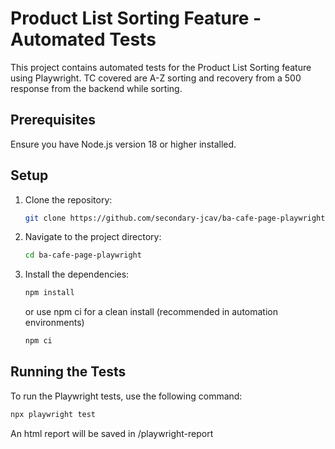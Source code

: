 # Product List Sorting Feature - Automated Tests

This project contains automated tests for the Product List Sorting feature using Playwright. TC covered are A-Z sorting and recovery from a 500 response from the backend while sorting.

## Prerequisites

Ensure you have Node.js version 18 or higher installed.

## Setup

1. Clone the repository:

   ```sh
   git clone https://github.com/secondary-jcav/ba-cafe-page-playwright.git
   ```

2. Navigate to the project directory:

   ```sh
   cd ba-cafe-page-playwright
   ```

3. Install the dependencies:
   ```sh
   npm install
   ```
   or use npm ci for a clean install (recommended in automation environments)

   ```sh
   npm ci
   ```

## Running the Tests

To run the Playwright tests, use the following command:

```sh
npx playwright test
```

An html report will be saved in /playwright-report
